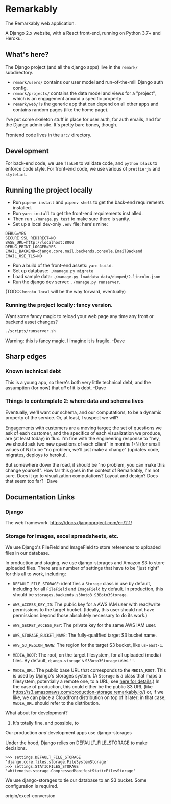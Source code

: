 # Remarkably

The Remarkably web application.

A Django 2.x website, with a React front-end, running on Python 3.7+ and Heroku.

## What's here?

The Django project (and all the django apps) live in the `remark/` subdirectory.

- `remark/users/` contains our user model and run-of-the-mill Django auth config.
- `remark/projects/` contains the data model and views for a "project", which is an engagement around a specific property
- `remark/web/` is the generic app that can depend on all other apps and contains random pages (like the home page).

I've put some skeleton stuff in place for user auth, for auth emails, and for the Django admin site. It's pretty bare bones, though.

Frontend code lives in the `src/` directory.

## Development

For back-end code, we use `flake8` to validate code, and `python black` to enforce code style. For front-end code, we use various of `prettierjs` and `stylelint`.

## Running the project locally

- Run `pipenv install` and `pipenv shell` to get the back-end requirements installed.
- Run `yarn install` to get the front-end requirements inst alled.
- Then run `./manage.py test` to make sure there is sanity.
- Set up a local dev-only `.env` file; here's mine:

```
DEBUG=YES
SECURE_SSL_REDIRECT=NO
BASE_URL=http://localhost:8000
DEBUG_PRINT_LOGGER=YES
EMAIL_BACKEND=django.core.mail.backends.console.EmailBackend
EMAIL_USE_TLS=NO
```

- Run a build of the front-end assets: `yarn build`.
- Set up database: `./manage.py migrate`
- Load sample data: `./manage.py loaddata data/dumped/2-lincoln.json`
- Run the django dev server: `./manage.py runserver`.

(TODO: `heroku local` will be the way forward, eventually)

### Running the project locally: fancy version.

Want some fancy magic to reload your web page any time any front or backend asset changes?

`./scripts/runserver.sh`

Warning: this is fancy magic. I imagine it is fragile. -Dave

## Sharp edges

### Known technical debt

This is a young app, so there's both very little technical debt, and the assumption (for now) that _all_ of it is debt. -Dave

### Things to contemplate 2: where data and schema lives

Eventually, we'll want our schema, and our computations, to be a dynamic property of the service. Or, at least, I suspect we will?

Engagements with customers are a moving target; the set of questions we ask of each customer, and the specifics of each visualization we produce, are (at least today) in flux. I'm fine with the engineering response to "hey, we should ask two new questions of each client" in months 1-N (for small values of N) to be "no problem, we'll just make a change" (updates code, migrates, deploys to heroku).

But somewhere down the road, it should be "no problem, you can make this change yourself". How far this goes in the context of Remarkably, I'm not sure. Does it go to visualization computations? Layout and design? Does that seem too far? -Dave

## Documentation Links

### Django

The web framework.
https://docs.djangoproject.com/en/2.1/

### Storage for images, excel spreadsheets, etc.

We use Django's FileField and ImageField to store references to uploaded files in our database.

In production and staging, we use django-storages and Amazon S3 to store uploaded files. There are a number of settings that have to be "just right" for this all to work, including:

- `DEFAULT_FILE_STORAGE`: identifies a `Storage` class in use by default, including for all `FileField` and `ImageField` by default. In production, this should be `storages.backends.s3boto3.S3Boto3Storage`.

- `AWS_ACCESS_KEY_ID`: The public key for a AWS IAM user with read/write permissions to the target bucket. (Ideally, this user should not have permissions beyond those absolutely necessary to do its work.)

- `AWS_SECRET_ACCESS_KEY`: The private key for the same AWS IAM user.

- `AWS_STORAGE_BUCKET_NAME`: The fully-qualified target S3 bucket name.

- `AWS_S3_REGION_NAME`: The region for the target S3 bucket, like `us-east-1`.

- `MEDIA_ROOT`: The root, on the target filesystem, for all uploaded (media) files. By default, `django-storage`'s `S3Boto3Storage` uses `''`.

- `MEDIA_URL`: The public base URL that corresponds to the `MEDIA_ROOT`. This is used by Django's storages system. (A `Storage` is a class that maps a filesystem, potentially a remote one, to a URL; see [here for details](https://davepeck.org/2015/02/06/django-storage-minutia/).) In the case of production, this could either be the public S3 URL (like https://s3.amazonaws.com/production-storage.remarkably.io/) or, if we like, we can place a Cloudfront distribution on top of it later; in that case, `MEDIA_URL` should refer to the distribution.

What about for development?

1. It's totally fine, and possible, to

Our production _and_ development apps use django-storages

Under the hood, Django relies on DEFAULT_FILE_STORAGE to make decisions.

```
>>> settings.DEFAULT_FILE_STORAGE
'django.core.files.storage.FileSystemStorage'
>>> settings.STATICFILES_STORAGE
'whitenoise.storage.CompressedManifestStaticFilesStorage'
```

We use django-storages to tie our database to an S3 bucket. Some configuration is required.

origin/excel-conversion
